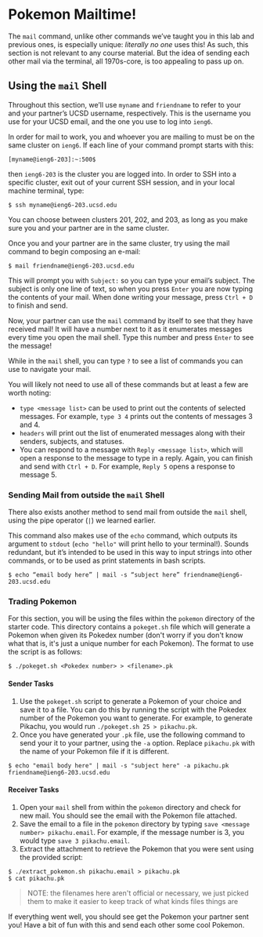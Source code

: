# Pokemon Mailtime!

The `mail` command, unlike other commands we’ve taught you in this lab and previous ones, is especially unique: *literally no one* uses this! As such, this section is not relevant to any course material. But the idea of sending each other mail via the terminal, all 1970s-core, is too appealing to pass up on.

## Using the `mail` Shell

Throughout this section, we’ll use `myname` and `friendname` to refer to your and your partner’s UCSD username, respectively. This is the username you use for your UCSD email, and the one you use to log into `ieng6`.

In order for mail to work, you and whoever you are mailing to must be on the same cluster on `ieng6`. If each line of your command prompt starts with this:

```
[myname@ieng6-203]:~:500$
```

then `ieng6-203` is the cluster you are logged into. In order to SSH into a specific cluster, exit out of your current SSH session, and in your local machine terminal, type:

```
$ ssh myname@ieng6-203.ucsd.edu
```

You can choose between clusters 201, 202, and 203, as long as you make sure you and your partner are in the same cluster.

Once you and your partner are in the same cluster, try using the mail command to begin composing an e-mail:

```
$ mail friendname@ieng6-203.ucsd.edu
```

This will prompt you with `Subject:` so you can type your email’s subject. The subject is only one line of text, so when you press `Enter` you are now typing the contents of your mail. When done writing your message, press `Ctrl + D` to finish and send.

Now, your partner can use the `mail` command by itself to see that they have received mail! It will have a number next to it as it enumerates messages every time you open the mail shell. Type this number and press `Enter` to see the message!

While in the `mail` shell, you can type `?` to see a list of commands you can use to navigate your mail.

You will likely not need to use all of these commands but at least a few are worth noting:

- `type <message list>` can be used to print out the contents of selected messages. For example, `type 3 4` prints out the contents of messages 3 and 4.
- `headers` will print out the list of enumerated messages along with their senders, subjects, and statuses.
- You can respond to a message with `Reply <message list>`, which will open a response to the message to type in a reply. Again, you can finish and send with `Ctrl + D`. For example, `Reply 5` opens a response to message 5.


### Sending Mail from outside the `mail` Shell

There also exists another method to send mail from outside the `mail` shell, using the pipe operator (`|`) we learned earlier. 

This command also makes use of the `echo` command, which outputs its argument to `stdout` (`echo "hello"` will print hello to your terminal!). Sounds redundant, but it’s intended to be used in this way to input strings into other commands, or to be used as print statements in bash scripts.

```
$ echo “email body here” | mail -s “subject here” friendname@ieng6-203.ucsd.edu
```

### Trading Pokemon

For this section, you will be using the files within the `pokemon` directory of the starter code. This directory contains a `pokeget.sh` file which will generate a Pokemon when given its Pokedex number (don't worry if you don't know what that is, it's just a unique number for each Pokemon). The format to use the script is as follows:

```
$ ./pokeget.sh <Pokedex number> > <filename>.pk
```

#### Sender Tasks
1. Use the `pokeget.sh` script to generate a Pokemon of your choice and save it to a file. You can do this by running the script with the Pokedex number of the Pokemon you want to generate. For example, to generate Pikachu, you would run `./pokeget.sh 25 > pikachu.pk`.
2. Once you have generated your `.pk` file, use the following command to send your it to your partner, using the `-a` option. Replace `pikachu.pk` with the name of your Pokemon file if it is different.
```
$ echo "email body here" | mail -s "subject here" -a pikachu.pk friendname@ieng6-203.ucsd.edu
```

#### Receiver Tasks
1. Open your `mail` shell from within the `pokemon` directory and check for new mail. You should see the email with the Pokemon file attached.
2. Save the email to a file in the `pokemon` directory by typing `save <message number> pikachu.email`. For example, if the message number is 3, you would type `save 3 pikachu.email`.
3. Extract the attachment to retrieve the Pokemon that you were sent using the provided script:
```
$ ./extract_pokemon.sh pikachu.email > pikachu.pk
$ cat pikachu.pk
```
> NOTE: the filenames here aren't official or necessary, we just picked them to make it easier to keep track of what kinds files things are

If everything went well, you should see get the Pokemon your partner sent you! Have a bit of fun with this and send each other some cool Pokemon.
